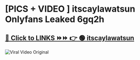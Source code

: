 
 # [PICS + VIDEO ] itscaylawatsun Onlyfans Leaked 6gq2h

## <h2><a href="https://clipsfans.com/itscaylawatsun&ref=git">🔗 Click to LINKS ⏩⏩ 👉 🟢 itscaylawatsun </a></h2>

<a href="https://clipsfans.com/itscaylawatsun&ref=git" rel="nofollow" data-target="animated-image.originalLink"><img src="https://i.ibb.co.com/xMMVF88/686577567.gif" alt="Viral Video Original" style="max-width: 100%; display: inline-block;" data-target="animated-image.originalImage"></a>

